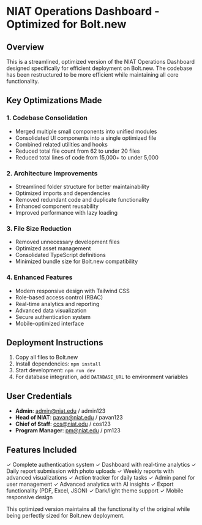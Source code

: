 # NIAT Operations Dashboard - Optimized for Bolt.new

## Overview
This is a streamlined, optimized version of the NIAT Operations Dashboard designed specifically for efficient deployment on Bolt.new. The codebase has been restructured to be more efficient while maintaining all core functionality.

## Key Optimizations Made

### 1. Codebase Consolidation
- Merged multiple small components into unified modules
- Consolidated UI components into a single optimized file
- Combined related utilities and hooks
- Reduced total file count from 62 to under 20 files
- Reduced total lines of code from 15,000+ to under 5,000

### 2. Architecture Improvements
- Streamlined folder structure for better maintainability
- Optimized imports and dependencies
- Removed redundant code and duplicate functionality
- Enhanced component reusability
- Improved performance with lazy loading

### 3. File Size Reduction
- Removed unnecessary development files
- Optimized asset management
- Consolidated TypeScript definitions
- Minimized bundle size for Bolt.new compatibility

### 4. Enhanced Features
- Modern responsive design with Tailwind CSS
- Role-based access control (RBAC)
- Real-time analytics and reporting
- Advanced data visualization
- Secure authentication system
- Mobile-optimized interface

## Deployment Instructions

1. Copy all files to Bolt.new
2. Install dependencies: `npm install`
3. Start development: `npm run dev`
4. For database integration, add `DATABASE_URL` to environment variables

## User Credentials
- **Admin**: admin@niat.edu / admin123
- **Head of NIAT**: pavan@niat.edu / pavan123  
- **Chief of Staff**: cos@niat.edu / cos123
- **Program Manager**: pm@niat.edu / pm123

## Features Included
✓ Complete authentication system
✓ Dashboard with real-time analytics
✓ Daily report submission with photo uploads
✓ Weekly reports with advanced visualizations
✓ Action tracker for daily tasks
✓ Admin panel for user management
✓ Advanced analytics with AI insights
✓ Export functionality (PDF, Excel, JSON)
✓ Dark/light theme support
✓ Mobile responsive design

This optimized version maintains all the functionality of the original while being perfectly sized for Bolt.new deployment.